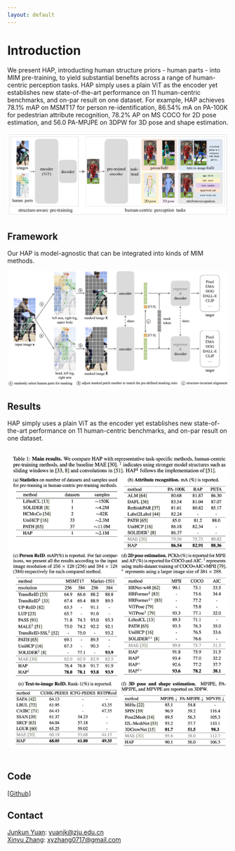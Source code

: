 ```yaml
---
layout: default
---
```


# Introduction
We present HAP, introducting human structure priors - human parts - into MIM pre-training, to yield substantial benefits across a range of human-centric perception tasks. HAP simply uses a plain ViT as the encoder yet establishes new state-of-the-art performance on 11 human-centric benchmarks, and on-par result on one dataset. For example, HAP achieves 78.1% mAP on MSMT17 for person re-identification, 86.54% mA on PA-100K for pedestrian attribute recognition, 78.2% AP on MS COCO for 2D pose estimation, and 56.0 PA-MPJPE on 3DPW for 3D pose and shape estimation.

<center><img src="./assets/intro.jpeg" width="600" alt="Intro" style="padding:0px"></center>

## Framework
Our HAP is model-agnostic that can be integrated into kinds of MIM methods.

<center><img src="./assets/framework.jpg" width="600" alt="Framework" style="padding:0px"></center>

## Results
HAP simply uses a plain ViT as the encoder yet establishes new state-of-the-art performance on 11 human-centric benchmarks, and on-par result on one dataset.

<center><img src="./assets/results.jpg" width="600" alt="Results" style="padding-bottom:20px;padding-top:15px"></center>


## Code
<a href='https://github.com/junkunyuan/HAP'>[Github]</a>


## Contact
<a href='https://junkunyuan.github.io/'>Junkun Yuan</a>: yuanjk@zju.edu.cn <br />
<a href='https://zhangxinyu-xyz.github.io/'>Xinyu Zhang</a>: xyzhang0717@gmail.com <br />

